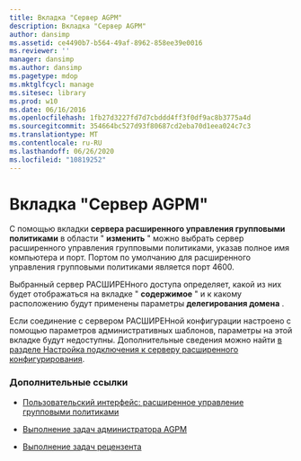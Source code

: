 ```yaml
---
title: Вкладка "Сервер AGPM"
description: Вкладка "Сервер AGPM"
author: dansimp
ms.assetid: ce4490b7-b564-49af-8962-858ee39e0016
ms.reviewer: ''
manager: dansimp
ms.author: dansimp
ms.pagetype: mdop
ms.mktglfcycl: manage
ms.sitesec: library
ms.prod: w10
ms.date: 06/16/2016
ms.openlocfilehash: 1fb27d3227fd7d7cbddd4ff3f0df9ac8b3775a4d
ms.sourcegitcommit: 354664bc527d93f80687cd2eba70d1eea024c7c3
ms.translationtype: MT
ms.contentlocale: ru-RU
ms.lasthandoff: 06/26/2020
ms.locfileid: "10819252"
---
```

# Вкладка "Сервер AGPM"


С помощью вкладки **сервера расширенного управления групповыми политиками** в области " **изменить** " можно выбрать сервер расширенного управления групповыми политиками, указав полное имя компьютера и порт. Портом по умолчанию для расширенного управления групповыми политиками является порт 4600.

Выбранный сервер РАСШИРЕНного доступа определяет, какой из них будет отображаться на вкладке " **содержимое** " и к какому расположению будут применены параметры **делегирования домена** .

Если соединение с сервером РАСШИРЕНной конфигурации настроено с помощью параметров административных шаблонов, параметры на этой вкладке будут недоступны. Дополнительные сведения можно найти [в разделе Настройка подключения к серверу расширенного конфигурирования](configure-the-agpm-server-connection.md).

### Дополнительные ссылки

-   [Пользовательский интерфейс: расширенное управление групповыми политиками](user-interface-advanced-group-policy-management.md)

-   [Выполнение задач администратора AGPM](performing-agpm-administrator-tasks.md)

-   [Выполнение задач рецензента](performing-reviewer-tasks.md)

 

 





